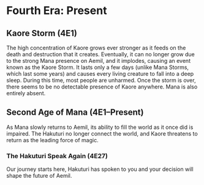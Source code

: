 # Fourth Era: Present

## Kaore Storm (4E1)

The high concentration of Kaore grows ever stronger as it feeds on the death and destruction that it creates. Eventually, it can no longer grow due to the strong Mana presence on Aemil, and it implodes, causing an event known as the Kaore Storm. It lasts only a few days (unlike Mana Storms, which last some years) and causes every living creature to fall into a deep sleep. During this time, most people are unharmed. Once the storm is over, there seems to be no detectable presence of Kaore anywhere. Mana is also entirely absent.

## Second Age of Mana (4E1–Present)

As Mana slowly returns to Aemil, its ability to fill the world as it once did is impaired. The Hakuturi no longer connect the world, and Kaore threatens to return as the leading force of magic.

### The Hakuturi Speak Again (4E27)

Our journey starts here, Hakuturi has spoken to you and your decision will shape the future of Aemil.